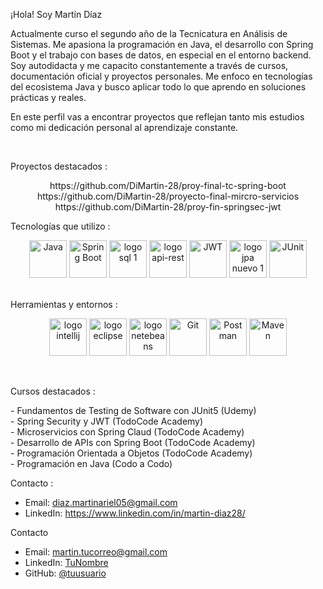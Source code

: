 <p>
¡Hola! Soy Martín Díaz

Actualmente curso el segundo año de la Tecnicatura en Análisis de Sistemas. Me apasiona la programación en Java, el desarrollo con Spring Boot y el trabajo con bases de datos, en especial en el entorno backend.
Soy autodidacta y me capacito constantemente a través de cursos, documentación oficial y proyectos personales.
Me enfoco en tecnologías del ecosistema Java y busco aplicar todo lo que aprendo en soluciones prácticas y reales.

En este perfil vas a encontrar proyectos que reflejan tanto mis estudios como mi dedicación personal al aprendizaje constante.
</p>
<br/>


Proyectos destacados : 
<p align="center">
https://github.com/DiMartin-28/proy-final-tc-spring-boot
<br/>
https://github.com/DiMartin-28/proyecto-final-mircro-servicios
<br/>
https://github.com/DiMartin-28/proy-fin-springsec-jwt
</p>

Tecnologías que utilizo :
<p align="center">
  <img src="https://github.com/user-attachments/assets/57d21556-02ac-49b9-85e9-7a3b11e7ff73" alt="Java" height="60"/>
  <img src="https://github.com/user-attachments/assets/49133c27-9914-4ba6-a69b-ee7980cd75b2" alt="Spring Boot" height="60"/>
  <img src ="https://github.com/user-attachments/assets/e63dada4-b6de-4f23-94ea-8f507b1438b5" alt="logo sql 1" height="60"/>
  <img src ="https://github.com/user-attachments/assets/80aae464-d982-4b98-a773-3f7705491dbc" alt="logo api-rest" height="60"/>
  <img src="https://github.com/user-attachments/assets/056a1c96-e5f7-4bd2-a41b-6b64f2dae161" alt="JWT" height="60"/>
  <img src="https://github.com/user-attachments/assets/08eedbc1-553f-44d3-b854-1c448c6fdae2" alt="logo jpa nuevo 1" height="60"/>
  <img src="https://github.com/user-attachments/assets/3c30e6c7-6a91-44e5-9ca4-eaca77dcf90d" alt="JUnit" height="60"/>
</p>

<br/>
Herramientas y entornos :
<p align="center">
  <img src="https://github.com/user-attachments/assets/9dbd13df-105a-492e-b28f-5388217e0750" alt="logo intellij" height="60"/>
  <img src="https://github.com/user-attachments/assets/0dba9838-d78c-4520-9c02-ca351555c02c" alt="logo eclipse" height="60"/>
  <img src="https://github.com/user-attachments/assets/29bfdff1-6339-4553-b556-35dc121310b2" alt="logo netebeans" height="60"/>
  <img src="https://github.com/user-attachments/assets/918a5a4d-eba7-4a7a-a818-b1a04a048959" alt="Git" height="60"/>
  <img src="https://github.com/user-attachments/assets/a6aa1d0a-95ee-46ff-a3e9-efb24e35a8b8" alt="Postman" height="60"/>
  <img src="https://github.com/user-attachments/assets/945395a3-cacf-4b2e-8c87-dddb05eece01" alt="Maven" height="60"/>
</p>
<br/>


Cursos destacados : 
<p>
- Fundamentos de Testing de Software con JUnit5 (Udemy)
  <br/>
 - Spring Security y JWT (TodoCode Academy)
  <br/>
- Microservicios con Spring Claud (TodoCode Academy)
  <br/>
- Desarrollo de APIs con Spring Boot (TodoCode Academy)
   <br/>
- Programación Orientada a Objetos (TodoCode Academy)
   <br/>
- Programación en Java (Codo a Codo)
<br/>
</p>

Contacto :
- Email: diaz.martinariel05@gmail.com
- LinkedIn: https://www.linkedin.com/in/martin-diaz28/



Contacto
- Email: martin.tucorreo@gmail.com
- LinkedIn: [TuNombre](https://www.linkedin.com/in/tuperfil)
- GitHub: [@tuusuario](https://github.com/tuusuario)







